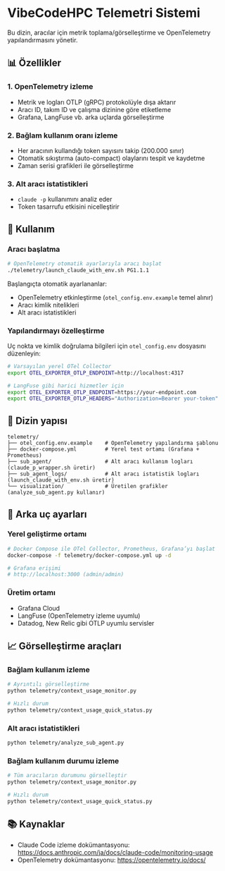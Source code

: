 # VibeCodeHPC Telemetri Sistemi

Bu dizin, aracılar için metrik toplama/görselleştirme ve OpenTelemetry yapılandırmasını yönetir.

## 📊 Özellikler

### 1. OpenTelemetry izleme
- Metrik ve logları OTLP (gRPC) protokolüyle dışa aktarır
- Aracı ID, takım ID ve çalışma dizinine göre etiketleme
- Grafana, LangFuse vb. arka uçlarda görselleştirme

### 2. Bağlam kullanım oranı izleme
- Her aracının kullandığı token sayısını takip (200.000 sınır)
- Otomatik sıkıştırma (auto-compact) olaylarını tespit ve kaydetme
- Zaman serisi grafikleri ile görselleştirme

### 3. Alt aracı istatistikleri
- `claude -p` kullanımını analiz eder
- Token tasarrufu etkisini nicelleştirir

## 🚀 Kullanım

### Aracı başlatma
```bash
# OpenTelemetry otomatik ayarlarıyla aracı başlat
./telemetry/launch_claude_with_env.sh PG1.1.1
```

Başlangıçta otomatik ayarlananlar:
- OpenTelemetry etkinleştirme (`otel_config.env.example` temel alınır)
- Aracı kimlik nitelikleri
- Alt aracı istatistikleri

### Yapılandırmayı özelleştirme

Uç nokta ve kimlik doğrulama bilgileri için `otel_config.env` dosyasını düzenleyin:
```bash
# Varsayılan yerel OTel Collector
export OTEL_EXPORTER_OTLP_ENDPOINT=http://localhost:4317

# LangFuse gibi harici hizmetler için
export OTEL_EXPORTER_OTLP_ENDPOINT=https://your-endpoint.com
export OTEL_EXPORTER_OTLP_HEADERS="Authorization=Bearer your-token"
```

## 📁 Dizin yapısı

```
telemetry/
├── otel_config.env.example    # OpenTelemetry yapılandırma şablonu  
├── docker-compose.yml         # Yerel test ortamı (Grafana + Prometheus)
├── sub_agent/                 # Alt aracı kullanım logları (claude_p_wrapper.sh üretir)
├── sub_agent_logs/            # Alt aracı istatistik logları (launch_claude_with_env.sh üretir)
└── visualization/             # Üretilen grafikler (analyze_sub_agent.py kullanır)
```

## 🔧 Arka uç ayarları

### Yerel geliştirme ortamı
```bash
# Docker Compose ile OTel Collector, Prometheus, Grafana’yı başlat
docker-compose -f telemetry/docker-compose.yml up -d

# Grafana erişimi
# http://localhost:3000 (admin/admin)
```

### Üretim ortamı
- Grafana Cloud
- LangFuse (OpenTelemetry izleme uyumlu)
- Datadog, New Relic gibi OTLP uyumlu servisler

## 📈 Görselleştirme araçları

### Bağlam kullanım izleme
```bash
# Ayrıntılı görselleştirme
python telemetry/context_usage_monitor.py

# Hızlı durum
python telemetry/context_usage_quick_status.py
```

### Alt aracı istatistikleri
```bash
python telemetry/analyze_sub_agent.py
```

### Bağlam kullanım durumu izleme
```bash
# Tüm aracıların durumunu görselleştir
python telemetry/context_usage_monitor.py

# Hızlı durum
python telemetry/context_usage_quick_status.py
```

## 📚 Kaynaklar

- Claude Code izleme dokümantasyonu: https://docs.anthropic.com/ja/docs/claude-code/monitoring-usage
- OpenTelemetry dokümantasyonu: https://opentelemetry.io/docs/
